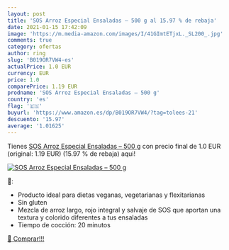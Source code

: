 ```yaml
---
layout: post
title: 'SOS Arroz Especial Ensaladas – 500 g al 15.97 % de rebaja'
date: 2021-01-15 17:42:09
image: 'https://m.media-amazon.com/images/I/41GImtETjxL._SL200_.jpg'
comments: true
category: ofertas
author: ring
slug: 'B019OR7VW4-es'
actualPrice: 1.0 EUR
currency: EUR
price: 1.0
comparePrice: 1.19 EUR
prodname: 'SOS Arroz Especial Ensaladas – 500 g'
country: 'es'
flag: '🇪🇸'
buyurl: 'https://www.amazon.es/dp/B019OR7VW4/?tag=tolees-21'
descuento: '15.97'
average: '1.01625'
---
```


Tienes [SOS Arroz Especial Ensaladas – 500 g](https://www.amazon.es/dp/B019OR7VW4/?tag=tolees-21) con precio final de  1.0 EUR (original: 1.19 EUR) (15.97 %  de rebaja) aqui!

[![SOS Arroz Especial Ensaladas – 500 g](https://m.media-amazon.com/images/I/41GImtETjxL._SL200_.jpg)](https://www.amazon.es/dp/B019OR7VW4/?tag=tolees-21)

🔎:

- Producto ideal para dietas veganas, vegetarianas y flexitarianas
- Sin gluten
- Mezcla de arroz largo, rojo integral y salvaje de SOS que aportan una textura y colorido diferentes a tus ensaladas
- Tiempo de cocción: 20 minutos

[🛒 Comprar!!!](https://www.amazon.es/dp/B019OR7VW4/?tag=tolees-21)
